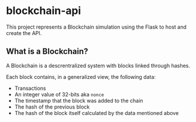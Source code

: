 # blockchain-api
This project represents a Blockchain simulation using the Flask to host and create the API.

## What is a Blockchain?
A Blockchain is a descrentralized system with blocks linked through hashes.

Each block contains, in a generalized view, the following data:
* Transactions
* An integer value of 32-bits aka `nonce`
* The timestamp that the block was added to the chain
* The hash of the previous block
* The hash of the block itself calculated by the data mentioned above


